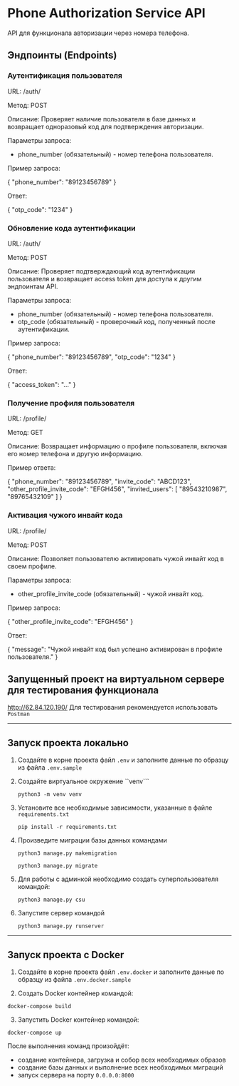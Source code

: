 # Phone Authorization Service API

API для функционала авторизации через номера телефона.

## Эндпоинты (Endpoints)

### Аутентификация пользователя

URL: /auth/

Метод: POST

Описание: Проверяет наличие пользователя в базе данных и возвращает одноразовый код для подтверждения авторизации.

Параметры запроса:
- phone_number (обязательный) - номер телефона пользователя.

Пример запроса:

{
    "phone_number": "89123456789"
}

Ответ:

{
    "otp_code": "1234"
}

### Обновление кода аутентификации

URL: /auth/

Метод: POST

Описание: Проверяет подтверждающий код аутентификации пользователя и возвращает access token для доступа к другим эндпоинтам API.

Параметры запроса:
- phone_number (обязательный) - номер телефона пользователя.
- otp_code (обязательный) - проверочный код, полученный после аутентификации.

Пример запроса:

{
    "phone_number": "89123456789",
    "otp_code": "1234"
}

Ответ:

{
    "access_token": "..."
}

### Получение профиля пользователя

URL: /profile/

Метод: GET

Описание: Возвращает информацию о профиле пользователя, включая его номер телефона и другую информацию.

Пример ответа:

{
    "phone_number": "89123456789",
    "invite_code": "ABCD123",
    "other_profile_invite_code": "EFGH456",
    "invited_users": [
        "89543210987",
        "89765432109"
    ]
}

### Активация чужого инвайт кода

URL: /profile/

Метод: POST

Описание: Позволяет пользователю активировать чужой инвайт код в своем профиле.

Параметры запроса:
- other_profile_invite_code (обязательный) - чужой инвайт код.

Пример запроса:

{
    "other_profile_invite_code": "EFGH456"
}

Ответ:

{
    "message": "Чужой инвайт код был успешно активирован в профиле пользователя."
}


## Запущенный проект на виртуальном сервере для тестирования функционала

http://62.84.120.190/
Для тестирования рекомендуется использовать ```Postman```

_________________________________________________________


## Запуск проекта локально
1. Создайте в корне проекта файл ```.env``` и заполните данные по образцу из файла ```.env.sample```

2. Создайте виртуальное окружение ``venv```
   ```shell
   python3 -m venv venv
   ```

3. Установите все необходимые зависимости, указанные в файле ```requirements.txt```
   ```shell
   pip install -r requirements.txt
   ```

4. Произведите миграции базы данных командами
   ```shell
   python3 manage.py makemigration
   ```
   ```shell
   python3 manage.py migrate
   ```
   
5. Для работы с админкой необходимо создать суперпользователя командой:
   ```shell
   python3 manage.py csu
   ```

6. Запустите сервер командой
   ```shell
   python3 manage.py runserver
   ```
________________________________________

## Запуск проекта с Docker

1. Создайте в корне проекта файл ```.env.docker``` и заполните данные по образцу из файла ```.env.docker.sample```

2. Создать Docker контейнер командой:
```shell
docker-compose build
```
3. Запустить Docker контейнер командой:
```shell
docker-compose up
```
После выполнения команд произойдёт:
- создание контейнера, загрузка и собор всех необходимых образов
- создание базы данных и выполнение всех необходимых миграций
- запуск сервера на порту ```0.0.0.0:8000```
